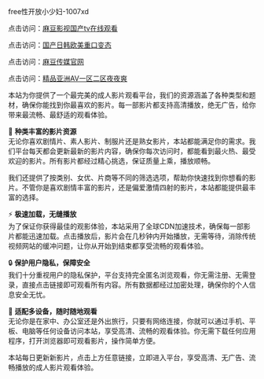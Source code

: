 free性开放小少妇-1007xd

点击访问：<a href="https://heiliaowzu4ur.pages.dev/">麻豆影视国产tv在线观看</a>

点击访问：<a href="https://heiliaozj3tjd.pages.dev/">国产日韩欧美重口变态</a>

点击访问：<a href="https://heiliaoxwd5i8.pages.dev/">麻豆传媒官网</a>

点击访问：<a href="https://heiliaowt0d7p.pages.dev/">精品亚洲AV一区二区夜夜爽</a>

本站为你提供了一个最完美的成人影片观看平台，我们的资源涵盖了各种类型和题材，确保你能找到你最喜欢的影片。每一部影片都支持高清播放，绝无广告，给你带来最流畅、最舒适的观看体验。

🎥 **种类丰富的影片资源**  
无论你喜欢剧情片、素人影片、制服片还是熟女影片，本站都能满足你的需求。我们平台每天都会更新最新的影片内容，确保你每次访问时，都能看到最火热、最受欢迎的影片。所有影片都经过精心挑选，保证质量上乘，播放顺畅。

我们还提供了按类别、女优、片商等不同的筛选选项，帮助你快速找到你想看的影片。不管你是喜欢剧情丰富的影片，还是偏爱激情四射的影片，本站都能提供最丰富的选择。

⚡ **极速加载，无缝播放**  
为了保证你获得最佳的观影体验，本站采用了全球CDN加速技术，确保每一部影片都能迅速加载。点击播放后，影片会在几秒钟内开始播放，无需等待，消除传统视频网站的缓冲问题，让你从开始到结束都享受流畅的观看体验。

🔒 **保护用户隐私，保障安全**  
我们十分重视用户的隐私保护，平台支持完全匿名浏览观看，你无需注册、无需登录，直接点击链接即可观看所有内容。所有数据都经过加密处理，确保你的个人信息安全无忧。

📱 **适配多设备，随时随地观看**  
无论你是在家中、办公室还是外出旅行，只要有网络连接，你就可以通过手机、平板、电脑等任何设备访问本站，享受高清、流畅的观看体验。你无需下载任何应用程序，打开浏览器即可观看影片，操作简单方便。

本站每日更新新影片，点击上方任意链接，立即进入平台，享受高清、无广告、流畅播放的成人影片观看体验。

<span style="display:none;">[Canonical link](https://github.com/xda7852/riben74119 )</span>
